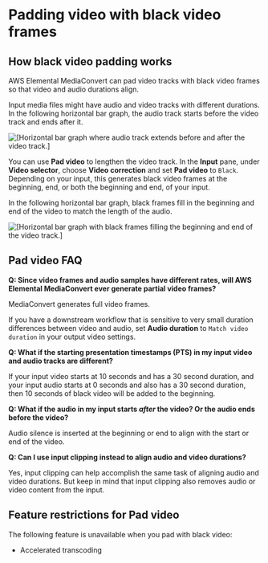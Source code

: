 # Padding video with black video frames<a name="video-padding"></a>

## How black video padding works<a name="how-pad-video-works"></a>

AWS Elemental MediaConvert can pad video tracks with black video frames so that video and audio durations align\.

Input media files might have audio and video tracks with different durations\. In the following horizontal bar graph, the audio track starts before the video track and ends after it\.

![\[Horizontal bar graph where audio track extends before and after the video track.\]](http://docs.aws.amazon.com/mediaconvert/latest/ug/images/pad-video-example-1.png)

You can use **Pad video** to lengthen the video track\. In the **Input** pane, under **Video selector**, choose **Video correction** and set **Pad video** to `Black`\. Depending on your input, this generates black video frames at the beginning, end, or both the beginning and end, of your input\. 

In the following horizontal bar graph, black frames fill in the beginning and end of the video to match the length of the audio\.

![\[Horizontal bar graph with black frames filling the beginning and end of the video track.\]](http://docs.aws.amazon.com/mediaconvert/latest/ug/images/pad-video-example-2.png)

## Pad video FAQ<a name="pad-video-faq"></a>

**Q: Since video frames and audio samples have different rates, will AWS Elemental MediaConvert ever generate partial video frames?** 

MediaConvert generates full video frames\.

If you have a downstream workflow that is sensitive to very small duration differences between video and audio, set **Audio duration** to `Match video duration` in your output video settings\.

**Q: What if the starting presentation timestamps \(PTS\) in my input video and audio tracks are different?**

If your input video starts at 10 seconds and has a 30 second duration, and your input audio starts at 0 seconds and also has a 30 second duration, then 10 seconds of black video will be added to the beginning\.

**Q: What if the audio in my input starts *after* the video? Or the audio ends before the video?**

Audio silence is inserted at the beginning or end to align with the start or end of the video\.

**Q: Can I use input clipping instead to align audio and video durations?**

Yes, input clipping can help accomplish the same task of aligning audio and video durations\. But keep in mind that input clipping also removes audio or video content from the input\.

## Feature restrictions for Pad video<a name="pad-video-restrictions"></a>

The following feature is unavailable when you pad with black video:
+ Accelerated transcoding